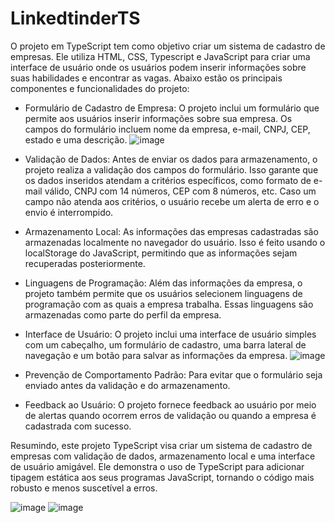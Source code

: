 # LinkedtinderTS

O projeto em TypeScript tem como objetivo criar um sistema de cadastro de empresas. 
Ele utiliza HTML, CSS, Typescript e JavaScript para criar uma interface de usuário onde os usuários podem inserir informações sobre suas habilidades e encontrar as vagas. 
Abaixo estão os principais componentes e funcionalidades do projeto:

- Formulário de Cadastro de Empresa: O projeto inclui um formulário que permite aos usuários inserir informações sobre sua empresa. Os campos do formulário incluem nome da empresa, e-mail, CNPJ, CEP, estado e uma descrição.
![image](https://github.com/brunnagual/LinkedtinderTS/assets/109802322/ca90070c-9792-4077-b75d-2a993911bad6)

- Validação de Dados: Antes de enviar os dados para armazenamento, o projeto realiza a validação dos campos do formulário. Isso garante que os dados inseridos atendam a critérios específicos, como formato de e-mail válido, CNPJ com 14 números, CEP com 8 números, etc. Caso um campo não atenda aos critérios, o usuário recebe um alerta de erro e o envio é interrompido.

- Armazenamento Local: As informações das empresas cadastradas são armazenadas localmente no navegador do usuário. Isso é feito usando o localStorage do JavaScript, permitindo que as informações sejam recuperadas posteriormente.

- Linguagens de Programação: Além das informações da empresa, o projeto também permite que os usuários selecionem linguagens de programação com as quais a empresa trabalha. Essas linguagens são armazenadas como parte do perfil da empresa.

- Interface de Usuário: O projeto inclui uma interface de usuário simples com um cabeçalho, um formulário de cadastro, uma barra lateral de navegação e um botão para salvar as informações da empresa.
![image](https://github.com/brunnagual/LinkedtinderTS/assets/109802322/6d905a02-9fb5-49ff-bba2-adc252777870)

- Prevenção de Comportamento Padrão: Para evitar que o formulário seja enviado antes da validação e do armazenamento.

- Feedback ao Usuário: O projeto fornece feedback ao usuário por meio de alertas quando ocorrem erros de validação ou quando a empresa é cadastrada com sucesso.

Resumindo, este projeto TypeScript visa criar um sistema de cadastro de empresas com validação de dados, armazenamento local e uma interface de usuário amigável. Ele demonstra o uso de TypeScript para adicionar tipagem estática aos seus programas JavaScript, tornando o código mais robusto e menos suscetível a erros.

![image](https://github.com/brunnagual/LinkedtinderTS/assets/109802322/602d4ec0-b718-4954-a876-a946b1c950de)
![image](https://github.com/brunnagual/LinkedtinderTS/assets/109802322/f90c509e-a8fc-434b-ae4e-0982a091d6ed)
